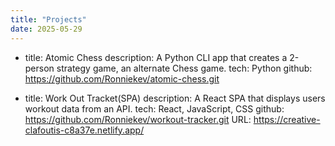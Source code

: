 ```yaml
---
title: "Projects"
date: 2025-05-29
---
```


- title: Atomic Chess
  description: A Python CLI app that creates a 2-person strategy game, an alternate Chess game.
  tech: Python
  github: https://github.com/Ronniekev/atomic-chess.git

- title: Work Out Tracket(SPA)
  description: A React SPA that displays users workout data from an API.
  tech: React, JavaScript, CSS
  github: https://github.com/Ronniekev/workout-tracker.git
  URL: https://creative-clafoutis-c8a37e.netlify.app/
